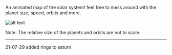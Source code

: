 An animated map of the solar system! feel free to mess around with the planet size, speed, orbits and more.

![alt text](http://url/to/img.png)

Note: The relative size of the planets and orbits are not to scale.

-----------------------

21-07-29 added rings to saturn
